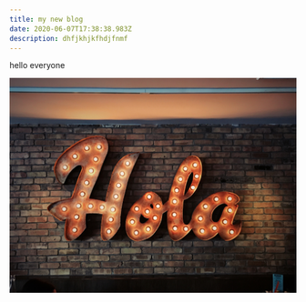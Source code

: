 ```yaml
---
title: my new blog
date: 2020-06-07T17:38:38.983Z
description: dhfjkhjkfhdjfnmf
---
```

hello everyone

![](jon-tyson-8mmtym_3xmy-unsplash.jpg "Hello")